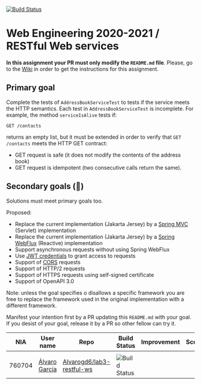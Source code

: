 [![Build Status](https://travis-ci.com/UNIZAR-30246-WebEngineering/lab3-restful-ws.svg?branch=master)](https://travis-ci.com/UNIZAR-30246-WebEngineering/lab3-restful-ws)
# Web Engineering 2020-2021 / RESTful Web services
**In this assignment your PR must only modify the `README.md` file**.
Please, go to the [Wiki](https://github.com/UNIZAR-30246-WebEngineering/lab3-restful-ws/wiki) in order to get the instructions for this assignment.

## Primary goal

Complete the tests of `AddressBookServiceTest` to tests if the service meets the HTTP semantics.
Each test in `AddressBookServiceTest` is incomplete. 
For example, the method `serviceIsAlive` tests if: 

```http
GET /contacts
```

returns an empty list, but it must be extended in order to verify that `GET /contacts` meets the HTTP GET contract: 

- GET request is safe (it does not modify the contents of the address book)
- GET request is idempotent (two consecutive calls return the same).

## Secondary goals (:gift:)

Solutions must meet primary goals too. 

Proposed:

- Replace the current implementation (Jakarta Jersey) by a [Spring MVC](https://docs.spring.io/spring-framework/docs/current/reference/html/web.html#spring-web) (Servlet) implementation
- Replace the current implementation (Jakarta Jersey) by a [Spring WebFlux](https://docs.spring.io/spring-framework/docs/current/reference/html/web-reactive.html#spring-webflux) (Reactive) implementation
- Support asynchronous requests without using Spring WebFlux 
- Use [JWT credentials](https://jwt.io/) to grant access to requests
- Support of [CORS](https://developer.mozilla.org/es/docs/Web/HTTP/Access_control_CORS) requests 
- Support of HTTP/2 requests 
- Support of HTTPS requests using self-signed certificate 
- Support of OpenAPI 3.0

Note: unless the goal specifies o disallows a specific framework you are free to replace the framework used in the original implementation with a different framework.

Manifest your intention first by a PR updating this `README.md` with your goal.
If you desist of your goal, release it by a PR so other fellow can try it. 


| NIA    | User name | Repo | Build Status | Improvement | Score
|--------|-----------|------|--------------|-------------|--------
|        |           |      |              |             |
| 760704 |[Álvaro García](https://github.com/Alvarogd6)|[Alvarogd6/lab3-restful-ws](https://github.com/Alvarogd6/lab3-restful-ws/tree/test)|![Build Status](https://travis-ci.com/Alvarogd6/lab3-restful-ws.svg?branch=test)|             |
